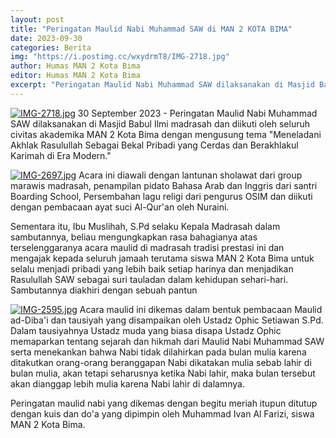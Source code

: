 ```yaml
---
layout: post
title: "Peringatan Maulid Nabi Muhammad SAW di MAN 2 KOTA BIMA"
date: 2023-09-30
categories: Berita
img: "https://i.postimg.cc/wxydrmT8/IMG-2718.jpg"
author: Humas MAN 2 Kota Bima
editor: Humas MAN 2 Kota Bima
excerpt: "Peringatan Maulid Nabi Muhammad SAW dilaksanakan di Masjid Babul Ilmi madrasah dan diikuti oleh seluruh civitas akademika MAN 2 Kota Bima."
---
```

[![IMG-2718.jpg](https://i.postimg.cc/wxydrmT8/IMG-2718.jpg)](https://postimg.cc/grW5XrZN)
30 September 2023 - Peringatan Maulid Nabi Muhammad SAW dilaksanakan di Masjid Babul Ilmi madrasah dan diikuti oleh seluruh civitas akademika MAN 2 Kota Bima dengan mengusung tema "Meneladani Akhlak Rasulullah Sebagai Bekal Pribadi yang Cerdas dan Berakhlakul Karimah di Era Modern."

[![IMG-2697.jpg](https://i.postimg.cc/3wXZN9B5/IMG-2697.jpg)](https://postimg.cc/Y4SFy6Zb)
Acara ini diawali dengan lantunan sholawat dari group marawis madrasah, penampilan pidato Bahasa Arab dan Inggris dari santri Boarding School, Persembahan lagu religi dari pengurus OSIM dan diikuti dengan pembacaan ayat suci Al-Qur'an oleh Nuraini.

Sementara itu, Ibu Muslihah, S.Pd selaku Kepala Madrasah dalam sambutannya, beliau mengungkapkan rasa bahagianya atas terselenggaranya acara maulid di madrasah tradisi prestasi ini dan mengajak kepada seluruh jamaah terutama siswa MAN 2 Kota Bima untuk selalu menjadi pribadi yang lebih baik setiap harinya dan menjadikan Rasulullah SAW sebagai suri tauladan dalam kehidupan sehari-hari. Sambutannya diakhiri dengan sebuah pantun 

[![IMG-2595.jpg](https://i.postimg.cc/kghcLBgz/IMG-2595.jpg)](https://postimg.cc/tsWWxRPN)
Acara maulid ini dikemas dalam bentuk pembacaan Maulid ad-Diba'i dan tausiyah yang disampaikan oleh Ustadz Ophic Setiawan S.Pd. Dalam tausiyahnya Ustadz muda yang biasa disapa Ustadz Ophic memaparkan tentang sejarah dan hikmah dari Maulid Nabi Muhammad SAW serta menekankan bahwa Nabi tidak dilahirkan pada bulan mulia karena ditakutkan orang-orang beranggapan Nabi dikatakan mulia sebab lahir di bulan mulia, akan tetapi seharusnya ketika Nabi lahir,  maka bulan tersebut akan dianggap lebih mulia karena Nabi lahir di dalamnya.

Peringatan maulid nabi yang dikemas dengan begitu meriah itupun ditutup dengan kuis dan do'a yang dipimpin oleh  Muhammad Ivan Al Farizi, siswa MAN 2 Kota Bima.
